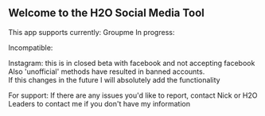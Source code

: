 ## Welcome to the H2O Social Media Tool

This app supports currently:
Groupme
In progress:

Incompatible:

Instagram: this is in closed beta with facebook and not accepting facebook <br>
Also 'unofficial' methods have resulted in banned accounts.<br>
  If this changes in the future I will absolutely add the functionality<br>



For support:
If there are any issues you'd like to report, contact Nick or H2O Leaders to contact me if you don't have my information

